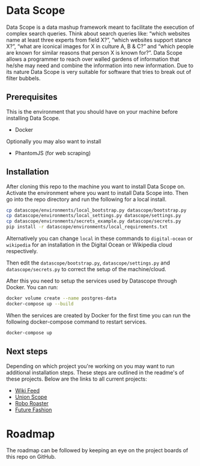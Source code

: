Data Scope
==========

Data Scope is a data mashup framework meant to facilitate the execution of complex search queries. 
Think about search queries like: “which websites name at least three experts from field X?”, 
“which websites support stance X?”, “what are iconical images for X in culture A, B & C?” and 
“which people are known for similar reasons that person X is known for?”. 
Data Scope allows a programmer to reach over walled gardens of information that he/she may need and
combine the information into new information. 
Due to its nature Data Scope is very suitable for software that tries to break out of filter bubbels.


Prerequisites
-------------

This is the environment that you should have on your machine before installing Data Scope.

* Docker

Optionally you may also want to install

* PhantomJS (for web scraping)

Installation
------------

After cloning this repo to the machine you want to install Data Scope on. 
Activate the environment where you want to install Data Scope into. 
Then go into the repo directory and run the following for a local install.

```bash
cp datascope/environments/local_bootstrap.py datascope/bootstrap.py
cp datascope/environments/local_settings.py datascope/settings.py
cp datascope/environments/secrets_example.py datascope/secrets.py
pip install -r datascope/environments/local_requirements.txt
```

Alternatively you can change ```local``` in these commands to ```digital-ocean``` or ```wikipedia``` 
for an installation in the Digital Ocean or Wikipedia cloud respectively.

Then edit the ```datascope/bootstrap.py```, ```datascope/settings.py``` and ```datascope/secrets.py``` 
to correct the setup of the machine/cloud.

After this you need to setup the services used by Datascope through Docker. You can run:

```bash
docker volume create --name postgres-data
docker-compose up --build
```

When the services are created by Docker for the first time
you can run the following docker-compose command to restart services.

```bash
docker-compose up
```


Next steps
----------

Depending on which project you're working on you may want to run additional installation steps. 
These steps are outlined in the readme's of these projects. Below are the links to all current projects:

* [Wiki Feed](wiki_feed/README.md)
* [Union Scope](visual_translations/README.md)
* [Robo Roaster](setup_utrecht/README.md)
* [Future Fashion](future_fashion/README.md)

Roadmap
=======

The roadmap can be followed by keeping an eye on the project boards of this repo on GitHub.
